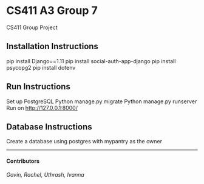 # CS411 A3 Group 7
CS411 Group Project

Installation Instructions
----
pip install Django==1.11 
pip install social-auth-app-django
pip install psycopg2
pip install dotenv

Run Instructions 
----
Set up PostgreSQL 
Python manage.py migrate
Python manage.py runserver
Run on http://127.0.0.1:8000/

Database Instructions 
----
Create a database using postgres with mypantry as the owner 

---
#### Contributors
*Gavin, Rachel, Uthrash, Ivanna*
